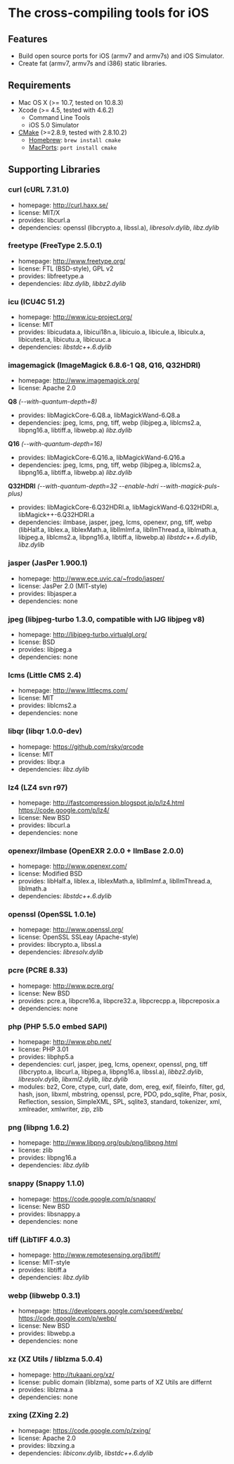 # The cross-compiling tools for iOS

## Features

* Build open source ports for iOS (armv7 and armv7s) and iOS Simulator.
* Create fat (armv7, armv7s and i386) static libraries.

## Requirements

* Mac OS X (>= 10.7, tested on 10.8.3)
* Xcode (>= 4.5, tested with 4.6.2)
	* Command Line Tools
	* iOS 5.0 Simulator
* [CMake](http://www.cmake.org/) (>=2.8.9, tested with 2.8.10.2)
	* [Homebrew](http://mxcl.github.io/homebrew/): `brew install cmake`
	* [MacPorts](http://www.macports.org/): `port install cmake`

## Supporting Libraries

### curl (cURL 7.31.0)

* homepage: http://curl.haxx.se/
* license: MIT/X
* provides: libcurl.a
* dependencies: openssl (libcrypto.a, libssl.a), *libresolv.dylib*, *libz.dylib*

### freetype (FreeType 2.5.0.1)

* homepage: http://www.freetype.org/
* license: FTL (BSD-style), GPL v2
* provides: libfreetype.a
* dependencies: *libz.dylib*, *libbz2.dylib*

### icu (ICU4C 51.2)

* homepage: http://www.icu-project.org/
* license: MIT
* provides: libicudata.a, libicui18n.a, libicuio.a, libicule.a, libiculx.a, libicutest.a, libicutu.a, libicuuc.a
* dependencies: *libstdc++.6.dylib*

### imagemagick (ImageMagick 6.8.6-1 Q8, Q16, Q32HDRI)

* homepage: http://www.imagemagick.org/
* license: Apache 2.0

**Q8** *(--with-quantum-depth=8)*

* provides: libMagickCore-6.Q8.a, libMagickWand-6.Q8.a
* dependencies: jpeg, lcms, png, tiff, webp (libjpeg.a, liblcms2.a, libpng16.a, libtiff.a, libwebp.a) *libz.dylib*

**Q16** *(--with-quantum-depth=16)*

* provides: libMagickCore-6.Q16.a, libMagickWand-6.Q16.a
* dependencies: jpeg, lcms, png, tiff, webp (libjpeg.a, liblcms2.a, libpng16.a, libtiff.a, libwebp.a) *libz.dylib*

**Q32HDRI** *(--with-quantum-depth=32 --enable-hdri --with-magick-puls-plus)*

* provides: libMagickCore-6.Q32HDRI.a, libMagickWand-6.Q32HDRI.a, libMagick++-6.Q32HDRI.a
* dependencies: ilmbase, jasper, jpeg, lcms, openexr, png, tiff, webp (libHalf.a, libIex.a, libIexMath.a, libIlmImf.a, libIlmThread.a, libImath.a, libjpeg.a, liblcms2.a, libpng16.a, libtiff.a, libwebp.a) *libstdc++.6.dylib*, *libz.dylib*

### jasper (JasPer 1.900.1)

* homepage: http://www.ece.uvic.ca/~frodo/jasper/
* license: JasPer 2.0 (MIT-style)
* provides: libjasper.a
* dependencies: none

### jpeg (libjpeg-turbo 1.3.0, compatible with IJG libjpeg v8)

* homepage: http://libjpeg-turbo.virtualgl.org/
* license: BSD
* provides: libjpeg.a
* dependencies: none

### lcms (Little CMS 2.4)

* homepage: http://www.littlecms.com/
* license: MIT
* provides: liblcms2.a
* dependencies: none

### libqr (libqr 1.0.0-dev)

* homepage: https://github.com/rsky/qrcode
* license: MIT
* provides: libqr.a
* dependencies: *libz.dylib*

### lz4 (LZ4 svn r97)

* homepage: http://fastcompression.blogspot.jp/p/lz4.html https://code.google.com/p/lz4/
* license: New BSD
* provides: libcurl.a
* dependencies: none

### openexr/ilmbase (OpenEXR 2.0.0 + IlmBase 2.0.0)

* homepage: http://www.openexr.com/
* license: Modified BSD
* provides: libHalf.a, libIex.a, libIexMath.a, libIlmImf.a, libIlmThread.a, libImath.a
* dependencies: *libstdc++.6.dylib*

### openssl (OpenSSL 1.0.1e)

* homepage: http://www.openssl.org/
* license: OpenSSL SSLeay (Apache-style)
* provides: libcrypto.a, libssl.a
* dependencies: *libresolv.dylib*

### pcre (PCRE 8.33)

* homepage: http://www.pcre.org/
* license: New BSD
* provides: pcre.a, libpcre16.a, libpcre32.a, libpcrecpp.a, libpcreposix.a
* dependencies: none

### php (PHP 5.5.0 embed SAPI)

* homepage: http://www.php.net/
* license: PHP 3.01
* provides: libphp5.a
* dependencies: curl, jasper, jpeg, lcms, openexr, openssl, png, tiff (libcrypto.a, libcurl.a, libjpeg.a, libpng16.a, libssl.a), *libbz2.dylib*, *libresolv.dylib*, *libxml2.dylib*, *libz.dylib*
* modules: bz2, Core, ctype, curl, date, dom, ereg, exif, fileinfo, filter, gd, hash, json, libxml, mbstring, openssl, pcre, PDO, pdo_sqlite, Phar, posix, Reflection, session, SimpleXML, SPL, sqlite3, standard, tokenizer, xml, xmlreader, xmlwriter, zip, zlib

### png (libpng 1.6.2)

* homepage: http://www.libpng.org/pub/png/libpng.html
* license: zlib
* provides: libpng16.a
* dependencies: *libz.dylib*

### snappy (Snappy 1.1.0)

* homepage: https://code.google.com/p/snappy/
* license: New BSD
* provides: libsnappy.a
* dependencies: none

### tiff (LibTIFF 4.0.3)

* homepage: http://www.remotesensing.org/libtiff/
* license: MIT-style
* provides: libtiff.a
* dependencies: *libz.dylib*

### webp (libwebp 0.3.1)

* homepage: https://developers.google.com/speed/webp/ https://code.google.com/p/webp/
* license: New BSD
* provides: libwebp.a
* dependencies: none

### xz (XZ Utils / liblzma 5.0.4)

* homepage: http://tukaani.org/xz/
* license: public domain (liblzma), some parts of XZ Utils are differnt
* provides: liblzma.a
* dependencies: none

### zxing (ZXing 2.2)

* homepage: https://code.google.com/p/zxing/
* license: Apache 2.0
* provides: libzxing.a
* dependencies: *libiconv.dylib*, *libstdc++.6.dylib*
